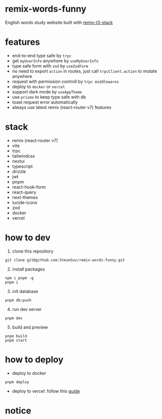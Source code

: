 # remix-words-funny

English words study website built with [remix-t3-stack](https://github.com/SteveSuv/remix-t3-stack)

# features

- end-to-end type safe by `trpc`
- get `myUserInfo` anywhere by `useMyUserInfo`
- type safe form with `zod` by `useZodForm`
- no need to export `action` in routes, just call `trpcClient.action` to mutate anywhere
- request with permission controll by `trpc middlewares`
- deploy to `docker` or `vercel`
- support dark mode by `useAppTheme`
- use `prisma` to keep type safe with db
- toast request error automatically
- always use latest remix (react-router v7) features

# stack

- remix (react-router v7)
- vite
- trpc
- tailwindcss
- nextui
- typescript
- drizzle
- jwt
- pnpm
- react-hook-form
- react-query
- next-themes
- lucide-icons
- zod
- docker
- vercel

# how to dev

1. clone this repository

```
git clone git@github.com:SteveSuv/remix-words-funny.git
```

2. install packages

```
npm i pnpm -g
pnpm i
```

3. init database

```
pnpm db:push
```

4. run dev server

```
pnpm dev
```

5. build and preview

```
pnpm build
pnpm start
```

# how to deploy

- deploy to docker

```
pnpm deploy
```

- deploy to vercel: follow this [guide](https://vercel.com/docs/frameworks/remix)

# notice
